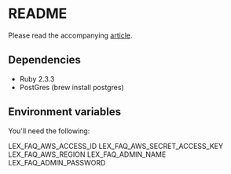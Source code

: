 # README

Please read the accompanying [article](https://engineering.wework.com/build-your-own-chat-bot-using-aws-lex-and-ruby-on-rails).

## Dependencies
- Ruby 2.3.3
- PostGres (brew install postgres)

## Environment variables

You'll need the following:

LEX_FAQ_AWS_ACCESS_ID
LEX_FAQ_AWS_SECRET_ACCESS_KEY
LEX_FAQ_AWS_REGION
LEX_FAQ_ADMIN_NAME
LEX_FAQ_ADMIN_PASSWORD